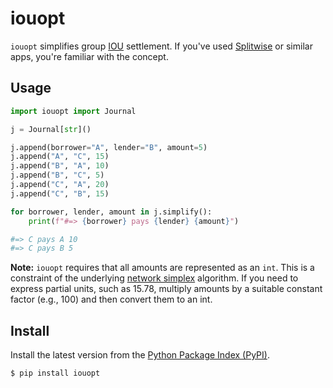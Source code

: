 # iouopt

`iouopt` simplifies group [IOU](https://en.wikipedia.org/wiki/IOU) settlement. If you've used [Splitwise](https://blog.splitwise.com/2012/09/14/debts-made-simple/) or similar apps, you're familiar with the concept.

## Usage

```python
import iouopt import Journal

j = Journal[str]()

j.append(borrower="A", lender="B", amount=5)
j.append("A", "C", 15)
j.append("B", "A", 10)
j.append("B", "C", 5)
j.append("C", "A", 20)
j.append("C", "B", 15)

for borrower, lender, amount in j.simplify():
    print(f"#=> {borrower} pays {lender} {amount}")

#=> C pays A 10
#=> C pays B 5
```

**Note:** `iouopt` requires that all amounts are represented as an `int`. This is a constraint of the underlying [network simplex](https://networkx.org/documentation/networkx-3.3/reference/algorithms/generated/networkx.algorithms.flow.network_simplex.html) algorithm. If you need to express partial units, such as 15.78, multiply amounts by a suitable constant factor (e.g., 100) and then convert them to an int.

## Install

Install the latest version from the [Python Package Index (PyPI)](https://pypi.org/project/iouopt/).

```console
$ pip install iouopt
```
